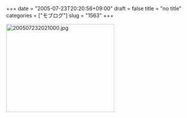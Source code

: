 +++
date = "2005-07-23T20:20:56+09:00"
draft = false
title = "no title"
categories = ["モブログ"]
slug = "1563"
+++

<img src="http://ieiriblog.jugem.cc/?image=4208" class="pict" width="293" height="240" alt="200507232021000.jpg" />
&nbsp;
